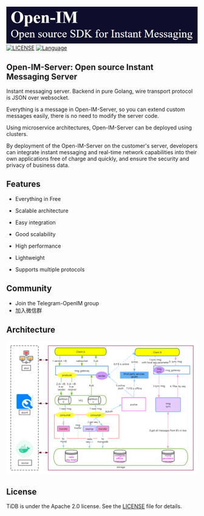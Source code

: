 ![avatar](https://github.com/Open-IM-IM/opim_admin/blob/main/docs/Open-IM.png)
[![LICENSE](https://img.shields.io/github/license/pingcap/tidb.svg)](https://github.com/pingcap/tidb/blob/master/LICENSE)
[![Language](https://img.shields.io/badge/Language-Go-blue.svg)](https://golang.org/)

## Open-IM-Server: Open source  Instant Messaging Server

Instant messaging server. Backend in pure Golang, wire transport protocol  is JSON over websocket.

Everything is a message  in Open-IM-Server, so you can extend custom messages easily, there is no need to modify the server code.

Using microservice architectures, Open-IM-Server can be deployed using clusters.

By deployment of the Open-IM-Server  on the customer's server, developers  can integrate instant messaging and real-time network capabilities into their own applications free of charge and quickly, and ensure the security and privacy of business data.

## Features

* Everything in Free

* Scalable architecture

* Easy integration 

* Good scalability

* High performance

* Lightweight

* Supports multiple protocols

## Community
* Join the Telegram-OpenIM group
* 加入微信群

## Architecture

![avatar](https://github.com/Open-IM-IM/opim_admin/blob/main/docs/Architecture.jpg)

## License
TiDB is under the Apache 2.0 license. See the [LICENSE](https://github.com/Open-IM-IM/opim_admin/blob/main/LICENSE) file for details.


